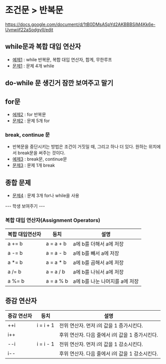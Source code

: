# 조건문 > 반복문

https://docs.google.com/document/d/1tB0DMsASpYd2AKBBBSiM4Kk6e-Uvnwiif22aSodgvlI/edit  

## while문과 복합 대입 연산자
- [예제1](ex01/ex01.c) : while 반복문, 복합 대입 연산자, 합계, 무한루프
- [문제1](quiz01/README.md) : 문제 4개 while

## do-while 문 생긴거 잠깐 보여주고 말기
## for문
- [에제2](ex02/ex02.c) : for 반복문
- [문제2](quiz02/README.md) : 문제 5개 for

### break, continue 문
- 반복문을 중단시키는 방법은 조건이 거짓일 때, 그리고 하나 더 있다. 원하는 위치에서 break문을 써주는 것이다.
- [예제3](ex03/ex03.py) : break문, continue문
- [문제3](quiz03/README.md) : 문제 1개 break

## 종합 문제
- [문제4](quiz04/README.md) : 문제 3개 for나 while을 사용

--- 학생 보여주기 --- 

### 복합 대입 연산자(Assignment Operators)
|복합 대입연산자|등치|설명|
|------|------|------|
|a += b| a = a + b|a에 b를 더해서 a에 저장|
|a -= b| a = a - b|a에 b를 빼서 a에 저장|
|a *= b| a = a * b|a에 b를 곱해서 a에 저장|
|a /= b| a = a / b|a에 b를 나눠서 a에 저장|
|a %= b| a = a % b|a에 b를 나눈 나머지를 a에 저장|

## 증감 연산자
|증감 연산자|등치|설명|
|------|------|------|
|++i|i = i + 1|전위 연산자. 먼저 i의 값을 1 증가시킨다. |
|i++||후위 연산자. 다음 줄에서 i의 값을 1 증가시킨다. |
|--i|i = i - 1|전위 연산자. 먼저 i의 값을 1 감소시킨다. |
|i--||후위 연산자. 다음 줄에서 i의 값을 1 감소시킨다. |